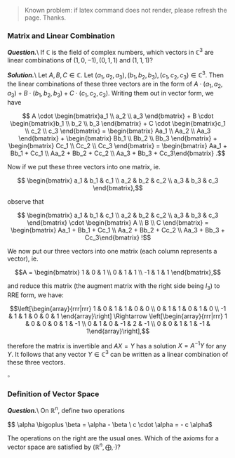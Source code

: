 > Known problem: if latex command does not render, please refresh the page. Thanks.

### Matrix and Linear Combination
***Question.***\\
If $\mathbb{C}$ is the field of complex numbers, which vectors in $\mathbb{C}^3$ are linear combinations of $(1, 0, -1), (0, 1, 1)$ 
and $(1, 1, 1)$?

***Solution.***\\
Let $A, B, C \in \mathbb{C}$. Let $(a_1, a_2, a_3), (b_1, b_2, b_3), (c_1, c_2, c_3) \in \mathbb{C}^3$. Then the linear combinations of these three vectors are in the form of $A \cdot (a_1, a_2, a_3) + B \cdot (b_1, b_2, b_3) + C \cdot (c_1, c_2, c_3)$. Writing them out in vector form, we have  

$$ A \cdot \begin{bmatrix}a_1 \\ a_2 \\ a_3 \end{bmatrix} + B \cdot \begin{bmatrix}b_1 \\ b_2 \\ b_3 \end{bmatrix} + C \cdot \begin{bmatrix}c_1 \\ c_2 \\ c_3 \end{bmatrix} = \begin{bmatrix} Aa_1 \\ Aa_2 \\ Aa_3 \end{bmatrix} + \begin{bmatrix} Bb_1 \\ Bb_2 \\ Bb_3 \end{bmatrix} + \begin{bmatrix} Cc_1 \\ Cc_2 \\ Cc_3 \end{bmatrix} = \begin{bmatrix} Aa_1 + Bb_1 + Cc_1 \\ Aa_2 + Bb_2 + Cc_2 \\ Aa_3 + Bb_3 + Cc_3\end{bmatrix} .$$

Now if we put these three vectors into one matrix, ie. 

$$ \begin{bmatrix} a_1 & b_1 & c_1 \\ a_2 & b_2 & c_2 \\ a_3 & b_3 & c_3 \end{bmatrix},$$

observe that 

$$ \begin{bmatrix} a_1 & b_1 & c_1 \\ a_2 & b_2 & c_2 \\ a_3 & b_3 & c_3 \end{bmatrix} \cdot \begin{bmatrix} A \\ B \\ C \end{bmatrix} = \begin{bmatrix} Aa_1 + Bb_1 + Cc_1 \\ Aa_2 + Bb_2 + Cc_2 \\ Aa_3 + Bb_3 + Cc_3\end{bmatrix} !$$

We now put our three vectors into one matrix (each column represents a vector), ie. 

$$A = \begin{bmatrix} 1 & 0 & 1 \\ 0 & 1 & 1 \\ -1 & 1 & 1 \end{bmatrix},$$

and reduce this matrix (the augment matrix with the right side being $I_3$) to RRE form, we have:


$$\left[\begin{array}{rrr|rrr} 1 & 0 & 1 & 1 & 0 & 0 \\ 0 & 1 & 1 & 0 & 1 & 0 \\ -1 & 1 & 1 & 0 & 0 & 1 \end{array}\right] \Rightarrow \left[\begin{array}{rrr|rrr} 1 & 0 & 0 & 0 & 1 & -1 \\ 0 & 1 & 0 & -1 & 2 & -1 \\ 0 & 0 & 1 & 1 & -1 & 1\end{array}\right],$$

therefore the matrix is invertible and $AX = Y$ has a solution $X = A^{-1}Y$ for any $Y$. It follows that any vector $Y \in \mathbb{C}^3$ can be written as a linear combination of these three vectors. 

$\square$

### Definition of Vector Space
***Question.***\\
On $\mathbb{R}^n$, define two operations

$$ \alpha \bigoplus \beta = \alpha - \beta \\ c \cdot \alpha = - c \alpha$

The operations on the right are the usual ones. Which of the axioms for a vector space are satisfied by $(\mathbb{R}^n, \bigoplus, \cdot)$? 
